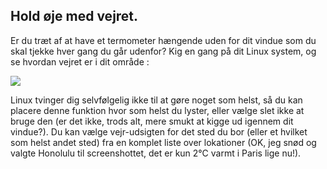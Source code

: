 <?php require("../../entete.php"); ?> <?php require("../../base.php"); ?> <?php require("../../fonctions.php"); ?>

<div id="corps">

<h2>Hold øje med vejret.</h2>

<p>Er du træt af at have et termometer hængende uden for dit vindue som du skal tjekke hver gang du går udenfor? Kig en gang på dit Linux system, og se hvordan vejret er i dit område :</p>

<img src="Images/weather.png" />

<p>Linux tvinger dig selvfølgelig ikke til at gøre noget som helst, så du kan placere denne funktion hvor som helst du lyster, eller vælge slet ikke at bruge den (er det ikke, trods alt, mere smukt at kigge ud igennem dit vindue?). Du kan vælge vejr-udsigten for det sted du bor (eller et hvilket som helst andet sted) fra en komplet liste over lokationer (OK, jeg snød og valgte Honolulu til screenshottet, det er kun 2°C varmt i Paris lige nu!).</p>

</div>
</body>
</html>
